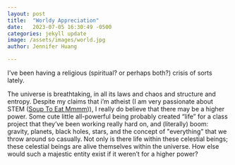 ```yaml
---
layout: post
title:  "Worldy Appreciation"
date:   2023-07-05 16:30:49 -0500
categories: jekyll update
image: /assets/images/world.jpg
author: Jennifer Huang

---
```


I’ve been having a religious (spiritual? or perhaps both?) crisis of sorts lately. 

The universe is breathtaking, in all its laws and chaos and structure and entropy. Despite my claims that i’m atheist (I am very passionate about STEM (<a href="https://instagram.com/omjee.nnifer" target="_blank">Soup To Eat Mmmm</a>)), I really do believe that there may be a higher power. Some cute little all-powerful being probably created “life” for a class project that they’ve been working really hard on, and (literally) boom: gravity, planets, black holes, stars, and the concept of "everything" that we throw around so casually. Not only is there life within these celestial beings; these celestial beings are alive themselves within the universe. How else would such a majestic entity exist if it weren’t for a higher power?
